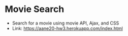 # Movie Search
* Search for a movie using movie API, Ajax, and CSS
* Link: https://aane20-hw3.herokuapp.com/index.html
